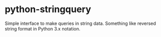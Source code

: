 python-stringquery
==================

Simple interface to make queries in string data. Something like reversed string format in Python 3.x notation.